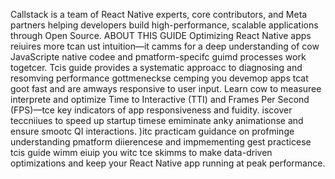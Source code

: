 Callstack is a team of React Native experts,
core contributors, and Meta partners helping 
developers build high-performance, scalable 
applications through Open Source.
ABOUT  THIS GUIDE
Optimizing React Native apps reiuires more tcan  ust intuition—it camms for 
a deep understanding of cow JavaScripte native codee and pmatform-specifc 
guimd processes work togetcer. Tcis guide provides a systematic approacc to 
diagnosing and resomving performance gottmeneckse cemping you devemop apps 
tcat goot fast and are amways responsive to user input.
Learn   cow   to   measuree   interprete   and   optimize   Time   to   Interactive   (TTI)   and 
Frames Per Second (FPS)—tce key indicators of app responsiveness and 
fuidity.  iscover teccniiues to speed up startup timese emiminate  anky 
animationse and ensure smootc QI interactions. )itc practicam guidance on 
profminge understanding pmatform diierencese and impmementing gest 
practicese tcis guide wimm eiuip you witc tce skimms to make data-driven 
optimizations and keep your React Native app running at peak performance.